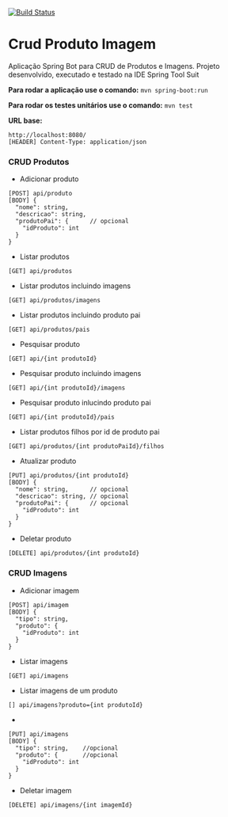 [![Build Status](https://travis-ci.org/GuilhermeFGL/Crud-Produto-Imagem.svg?branch=master)](https://travis-ci.org/GuilhermeFGL/Crud-Produto-Imagem)

# Crud Produto Imagem

Aplicação Spring Bot para CRUD de Produtos e Imagens. Projeto desenvolvido, executado e testado na IDE Spring Tool Suit

**Para rodar a aplicação use o comando:**
```mvn spring-boot:run```

**Para rodar os testes unitários use o comando:**
```mvn test```

**URL base:**
```
http://localhost:8080/
[HEADER] Content-Type: application/json
```


### CRUD Produtos

- Adicionar produto
```
[POST] api/produto
[BODY] {
  "nome": string,
  "descricao": string,
  "produtoPai": {      // opcional     
    "idProduto": int
  }
}
```

- Listar produtos
```
[GET] api/produtos
```

- Listar produtos incluindo imagens
```
[GET] api/produtos/imagens
```

- Listar produtos incluindo produto pai
```
[GET] api/produtos/pais
```

- Pesquisar produto
```
[GET] api/{int produtoId}
```

- Pesquisar produto incluindo imagens
```
[GET] api/{int produtoId}/imagens
```

- Pesquisar produto inlucindo produto pai
```
[GET] api/{int produtoId}/pais
```

- Listar produtos filhos por id de produto pai
```
[GET] api/produtos/{int produtoPaiId}/filhos
```

- Atualizar produto
```
[PUT] api/produtos/{int produtoId}
[BODY] {
  "nome": string,      // opcional
  "descricao": string, // opcional
  "produtoPai": {      // opcional
    "idProduto": int
  }
}
```

- Deletar produto
```
[DELETE] api/produtos/{int produtoId}
```

### CRUD Imagens

- Adicionar imagem
```
[POST] api/imagem
[BODY] {
  "tipo": string,
  "produto": {
    "idProduto": int
  }
}
```

- Listar imagens
```
[GET] api/imagens
```

- Listar imagens de um produto
```
[] api/imagens?produto={int produtoId}
```

- 
```
[PUT] api/imagens
[BODY] {
  "tipo": string,    //opcional
  "produto": {       //opcional
    "idProduto": int
  }
}
```

- Deletar imagem
```
[DELETE] api/imagens/{int imagemId}
```
